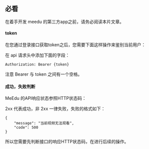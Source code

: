 ## 必看

在着手开发 meedu 的第三方app之前，请务必阅读本片文章。

#### token

在您通过登录接口获取token之后，您需要下面这样操作来鉴别当前用户：

在 api 请求头中添加下面的字段：

```angular2html
Authorization: Bearer {token}
```

注意 Bearer 与 token 之间有一个空格。

#### 成功，失败判断

MeEdu 的API响应状态参照HTTP状态码：

2xx 代表成功，非 2xx 一律失败，失败的格式如下：

```angular2html
{
    "message": "当前视频无法观看",
    "code": 500
}
```

所以您需要先判断接口的响应HTTP状态码，在进行后续的操作。